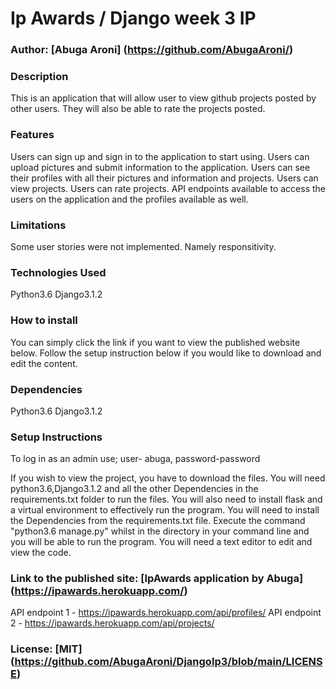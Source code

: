 # Ip Awards / Django week 3 IP

### Author: [Abuga Aroni] (https://github.com/AbugaAroni/)

### Description
This is an application that will allow user to view github projects posted by other users. They will also be able to rate the projects posted.

### Features
Users can sign up and sign in to the application to start using.
Users can upload pictures and submit information to the application.
Users can see their profiles with all their pictures and information and projects.
Users can view projects.
Users can rate projects.
API endpoints available to access the users on the application and the profiles available as well.

### Limitations
Some user stories were not implemented. Namely responsitivity.

### Technologies Used
Python3.6
Django3.1.2

### How to install
You can simply click the link if you want to view the published website below.
Follow the setup instruction below if you would like to download and edit the content.

### Dependencies
Python3.6
Django3.1.2

### Setup Instructions
To log in as an admin use; user- abuga, password-password

If you wish to view the project, you have to download the files. You will need python3.6,Django3.1.2 and all the other Dependencies in the requirements.txt folder  to run the files.
You will also need to install flask and a virtual environment to effectively run the program.
You will need to install the Dependencies from the requirements.txt file.
Execute the command "python3.6 manage.py" whilst in the directory in your command line and you will be able to run the program.
You will need a text editor to edit and view the code.

### Link to the published site: [IpAwards application by Abuga] (https://ipawards.herokuapp.com/)
API endpoint 1 - https://ipawards.herokuapp.com/api/profiles/
API endpoint 2 - https://ipawards.herokuapp.com/api/projects/

### License: [MIT] (https://github.com/AbugaAroni/DjangoIp3/blob/main/LICENSE)
